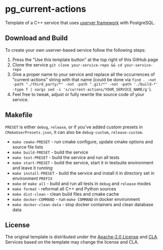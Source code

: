 # pg_current-actions

Template of a C++ service that uses [userver framework](https://github.com/userver-framework/userver) with PostgreSQL.


## Download and Build

To create your own userver-based service follow the following steps:

1. Press the "Use this template button" at the top right of this GitHub page
2. Clone the service `git clone your-service-repo && cd your-service-repo`
3. Give a proper name to your service and replace all the occurrences of "current-actions" string with that name
   (could be done via `find . -not -path "./third_party/*" -not -path ".git/*" -not -path './build-*' -type f | xargs sed -i 's/current-actions/YOUR_SERVICE_NAME/g'`).
4. Feel free to tweak, adjust or fully rewrite the source code of your service.


## Makefile

`PRESET` is either `debug`, `release`, or if you've added custom presets in `CMakeUserPresets.json`, it
can also be `debug-custom`, `release-custom`.

* `make cmake-PRESET` - run cmake configure, update cmake options and source file lists
* `make build-PRESET` - build the service
* `make test-PRESET` - build the service and run all tests
* `make start-PRESET` - build the service, start it in testsuite environment and leave it running
* `make install-PRESET` - build the service and install it in directory set in environment `PREFIX`
* `make` or `make all` - build and run all tests in `debug` and `release` modes
* `make format` - reformat all C++ and Python sources
* `make dist-clean` - clean build files and cmake cache
* `make docker-COMMAND` - run `make COMMAND` in docker environment
* `make docker-clean-data` - stop docker containers and clean database data


## License

The original template is distributed under the [Apache-2.0 License](https://github.com/userver-framework/userver/blob/develop/LICENSE)
and [CLA](https://github.com/userver-framework/userver/blob/develop/CONTRIBUTING.md). Services based on the template may change
the license and CLA.
